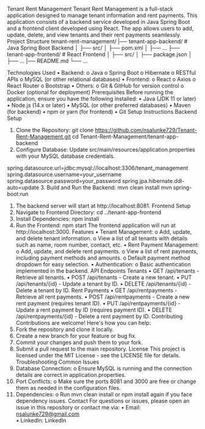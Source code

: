 Tenant Rent Management
Tenant Rent Management is a full-stack application designed to manage tenant information and rent payments. This application consists of a backend service developed in Java Spring Boot and a frontend client developed using React. The app allows users to add, update, delete, and view tenants and their rent payments seamlessly.
Project Structure
tenant-rent-management/
|── tenant-app-backend/     # Java Spring Boot Backend
│   ├── src/
│   ├── pom.xml
│   ├── ...
├── tenant-app-frontend/    # React Frontend
│   ├── src/
│   ├── package.json
│   ├── ...
|── README.md
└── ...

Technologies Used
•	Backend:
o	Java
o	Spring Boot
o	Hibernate
o	RESTful APIs
o	MySQL (or other relational databases)
•	Frontend:
o	React
o	Axios
o	React Router
o	Bootstrap
•	Others:
o	Git & GitHub for version control
o	Docker (optional for deployment)
Prerequisites
Before running the application, ensure you have the following installed:
•	Java (JDK 11 or later)
•	Node.js (14.x or later)
•	MySQL (or other preferred databases)
•	Maven (for backend)
•	npm or yarn (for frontend)
•	Git
Setup Instructions
Backend Setup
1.	Clone the Repository:
git clone https://github.com/nsalunke729/Tenant-Rent-Management.git
cd Tenant-Rent-Management/tenant-app-backend
2.	Configure Database:
Update src/main/resources/application.properties with your MySQL database credentials.

spring.datasource.url=jdbc:mysql://localhost:3306/tenant_management
spring.datasource.username=your_username
spring.datasource.password=your_password
spring.jpa.hibernate.ddl-auto=update
3.	Build and Run the Backend:
mvn clean install
mvn spring-boot:run

1.	The backend server will start at http://localhost:8081.
Frontend Setup
1.	Navigate to Frontend Directory:
cd ../tenant-app-frontend
2.	Install Dependencies:
npm install
3.	Run the Frontend:
npm start
The frontend application will run at http://localhost:3000.
Features
•	Tenant Management:
o	Add, update, and delete tenant information.
o	View a list of all tenants with details such as name, room number, contact, etc.
•	Rent Payment Management:
o	Add, update, and delete rent payments.
o	View a list of rent payments, including payment methods and amounts.
o	Default payment method dropdown for easy selection.
•	Authentication:
o	Basic authentication implemented in the backend.
API Endpoints
Tenants
•	GET /api/tenants - Retrieve all tenants.
•	POST /api/tenants - Create a new tenant.
•	PUT /api/tenants/{id} - Update a tenant by ID.
•	DELETE /api/tenants/{id} - Delete a tenant by ID.
Rent Payments
•	GET /api/rentpayments - Retrieve all rent payments.
•	POST /api/rentpayments - Create a new rent payment (requires tenant ID).
•	PUT /api/rentpayments/{id} - Update a rent payment by ID (requires payment ID).
•	DELETE /api/rentpayments/{id} - Delete a rent payment by ID.
Contributing
Contributions are welcome! Here's how you can help:
1.	Fork the repository and clone it locally.
2.	Create a new branch for your feature or bug fix.
3.	Commit your changes and push them to your fork.
4.	Submit a pull request to the main repository.
License
This project is licensed under the MIT License - see the LICENSE file for details.
Troubleshooting
Common Issues
1.	Database Connection:
o	Ensure MySQL is running and the connection details are correct in application.properties.
2.	Port Conflicts:
o	Make sure the ports 8081 and 3000 are free or change them as needed in the configuration files.
3.	Dependencies:
o	Run mvn clean install or npm install again if you face dependency issues.
Contact
For questions or issues, please open an issue in this repository or contact me via:
•	Email: nsalunke729@gmail.com	
•	LinkedIn: LinkedIn

